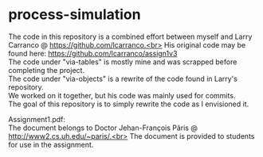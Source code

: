 # process-simulation

The code in this repository is a combined effort between myself and Larry Carranco @ https://github.com/lcarranco.<br>
His original code may be found here: https://github.com/lcarranco/assign1v3<br>
The code under "via-tables" is mostly mine and was scrapped before completing the project.<br>
The code under "via-objects" is a rewrite of the code found in Larry's repository.<br>
We worked on it together, but his code was mainly used for commits.<br>
The goal of this repository is to simply rewrite the code as I envisioned it.<br>

Assignment1.pdf:<br>
The document belongs to Doctor Jehan-François Pâris @ http://www2.cs.uh.edu/~paris/.<br>
The document is provided to students for use in the assignment.
